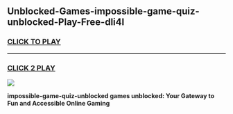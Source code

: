 
## Unblocked-Games-impossible-game-quiz-unblocked-Play-Free-dli4l
<h3>
<a href="https://premium76.site?title=impossible-game-quiz-unblocked&ref=17A">CLICK TO PLAY</a></h3>
<hr>

<h3>
<a href="https://premium76.site?title=impossible-game-quiz-unblocked&ref=17A">CLICK 2 PLAY</a>
  
</h3>

<a href="https://premium76.site?title=impossible-game-quiz-unblocked&ref=17A"><img src="https://clearcache.store/games.png"></a>


**impossible-game-quiz-unblocked games unblocked: Your Gateway to Fun and Accessible Online Gaming**
